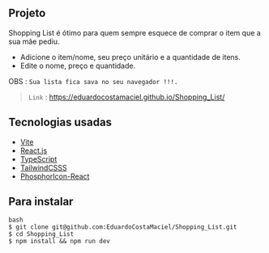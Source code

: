 ## Projeto

Shopping List é ótimo para quem sempre esquece de comprar o item que a sua mãe pediu.

  - Adicione o item/nome, seu preço 
unitário e a quantidade de itens.
  - Edite o nome, preço e quantidade.

OBS : `Sua lista fica sava no seu navegador !!!.`

> `Link` : https://eduardocostamaciel.github.io/Shopping_List/

## Tecnologias usadas

- [Vite](https://vitejs.dev/)
- [React.js](https://reactjs.org)
- [TypeScript](https://www.typescriptlang.org/)
- [TailwindCSSS](https://tailwindcss.com/)
- [PhosphorIcon-React](https://phosphoricons.com/)

## Para instalar
```
bash
$ git clone git@github.com:EduardoCostaMaciel/Shopping_List.git
$ cd Shopping_List
$ npm install && npm run dev
```